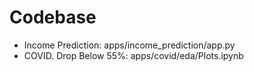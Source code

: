 # Codebase

* Income Prediction: apps/income_prediction/app.py
* COVID. Drop Below 55%: apps/covid/eda/Plots.ipynb